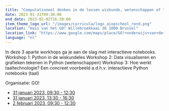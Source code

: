 ```yaml
---
title: "Computationeel denken in de lessen wiskunde, wetenschappen of taal"
date: 2023-01-31T09:30:00
end_date: 2023-02-02T16:30:00
item_theme_logo_url: "/images/curricula/logo_aiopschool_rond.png"
location: "Huis van het GO! Willebroekkaai 36 1000 Brussel"
location_link: "https://www.google.com/maps/place/GO!+onderwijs+van+de+Vlaamse+Gemeenschap/@50.8633456,4.3502028,17z/data=!3m1!4b1!4m5!3m4!1s0x47c3c386acd2c0a1:0x1930a2f02ba17925!8m2!3d50.8633393!4d4.3524112"
language: "nl"
---
```


In deze 3 aparte workhops ga je aan de slag met interactieve notebooks.
Workshop 1: Python in de wiskundeles
Workshop 2: Data visualiseren en grafieken tekenen in Python (wetenschappen)
Workshop 3: Hoe werkt taaltechnologie? Een concreet voorbeeld a.d.h.v. interactieve Python notebooks (taal)

Organisatie: GO!

- [31 januari 2023, 09:30 - 12:30](https://pro.g-o.be/kalender/detail/6656/12748?ref=catalogus)
- [31 januari 2023, 13:30 - 16:30](https://pro.g-o.be/kalender/detail/6656/12748?ref=catalogus)
- [2 februari 2023, 09:30 - 12:30](https://pro.g-o.be/kalender/detail/6656/12748?ref=catalogus)
